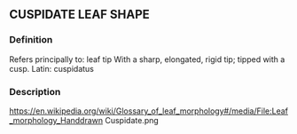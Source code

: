 ## CUSPIDATE LEAF SHAPE
### Definition
Refers principally to: leaf tip
With a sharp, elongated, rigid tip; tipped with a cusp.
Latin: cuspidatus

### Description
https://en.wikipedia.org/wiki/Glossary_of_leaf_morphology#/media/File:Leaf_morphology_Handdrawn Cuspidate.png